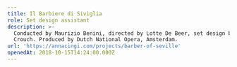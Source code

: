 ```yaml
---
title: Il Barbiere di Siviglia
role: Set design assistant
description: >-
  Conducted by Maurizio Benini, directed by Lotte De Beer, set design by Julian
  Crouch. Produced by Dutch National Opera, Amsterdam.
url: 'https://annacingi.com/projects/barber-of-seville'
openedAt: 2018-10-15T14:24:00.000Z
---
```


